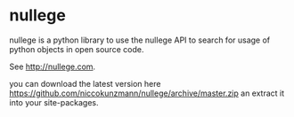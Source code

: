nullege
=======

nullege is a python library to use the nullege API to search for usage of python objects in open source code.

See http://nullege.com.

you can download the latest version here https://github.com/niccokunzmann/nullege/archive/master.zip
an extract it into your site-packages.

